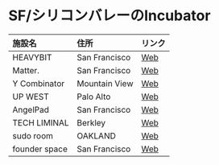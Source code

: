 # SF/シリコンバレーのIncubator

|施設名|住所|リンク|
|:--|:--|:--|
|HEAVYBIT|San Francisco|[Web](http://www.heavybit.com/)|
|Matter.|San Francisco|[Web](http://matter.vc/)|
|Y Combinator|Mountain View|[Web](http://www.ycombinator.com/)|
|UP WEST|Palo Alto|[Web](http://upwestlabs.com/)|
|AngelPad|San Francisco|[Web](https://angelpad.org)|
|TECH LIMINAL|Berkley|[Web](https://techliminal.com/)|
|sudo room|OAKLAND|[Web](https://sudoroom.org/)|
|founder space|San Francisco|[Web](http://www.foundersspace.com/)|